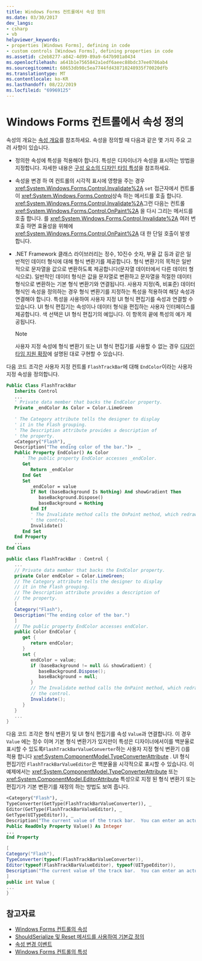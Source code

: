 ```yaml
---
title: Windows Forms 컨트롤에서 속성 정의
ms.date: 03/30/2017
dev_langs:
- csharp
- vb
helpviewer_keywords:
- properties [Windows Forms], defining in code
- custom controls [Windows Forms], defining properties in code
ms.assetid: c2eb8277-a842-4d99-89a9-647b901a0434
ms.openlocfilehash: a641b1e7565842a1edf6aeec88bdc37ee0786ab4
ms.sourcegitcommit: 68653db98c5ea7744fd438710248935f70020dfb
ms.translationtype: MT
ms.contentlocale: ko-KR
ms.lasthandoff: 08/22/2019
ms.locfileid: "69969125"
---
```

# <a name="defining-a-property-in-windows-forms-controls"></a>Windows Forms 컨트롤에서 속성 정의
속성의 개요는 [속성 개요](https://docs.microsoft.com/previous-versions/visualstudio/visual-studio-2013/65zdfbdt(v=vs.120))를 참조하세요. 속성을 정의할 때 다음과 같은 몇 가지 주요 고려 사항이 있습니다.  
  
- 정의한 속성에 특성을 적용해야 합니다. 특성은 디자이너가 속성을 표시하는 방법을 지정합니다. 자세한 내용은 [구성 요소의 디자인 타임 특성](https://docs.microsoft.com/previous-versions/visualstudio/visual-studio-2013/tk67c2t8(v=vs.120))을 참조하세요.  
  
- 속성을 변경 하 여 컨트롤의 시각적 표시에 영향을 주는 경우 <xref:System.Windows.Forms.Control.Invalidate%2A> `set` 접근자에서 컨트롤이 <xref:System.Windows.Forms.Control>상속 하는 메서드를 호출 합니다. <xref:System.Windows.Forms.Control.Invalidate%2A>그런 다음는 컨트롤 <xref:System.Windows.Forms.Control.OnPaint%2A> 을 다시 그리는 메서드를 호출 합니다. 를 <xref:System.Windows.Forms.Control.Invalidate%2A> 여러 번 호출 하면 효율성을 위해에 <xref:System.Windows.Forms.Control.OnPaint%2A> 대 한 단일 호출이 발생 합니다.  
  
- .NET Framework 클래스 라이브러리는 정수, 10진수 숫자, 부울 값 등과 같은 일반적인 데이터 형식에 대해 형식 변환기를 제공합니다. 형식 변환기의 목적은 일반적으로 문자열을 값으로 변환하도록 제공합니다(문자열 데이터에서 다른 데이터 형식으로). 일반적인 데이터 형식은 값을 문자열로 변환하고 문자열을 적절한 데이터 형식으로 변환하는 기본 형식 변환기와 연결됩니다. 사용자 지정(즉, 비표준) 데이터 형식인 속성을 정의하는 경우 형식 변환기를 지정하는 특성을 적용하여 해당 속성과 연결해야 합니다. 특성을 사용하여 사용자 지정 UI 형식 편집기를 속성과 연결할 수 있습니다. UI 형식 편집기는 속성이나 데이터 형식을 편집하는 사용자 인터페이스를 제공합니다. 색 선택은 UI 형식 편집기의 예입니다. 이 항목의 끝에 특성의 예가 제공됩니다.  
  
    > [!NOTE]
    > 사용자 지정 속성에 형식 변환기 또는 UI 형식 편집기를 사용할 수 없는 경우 [디자인 타임 지원 확장](https://docs.microsoft.com/previous-versions/visualstudio/visual-studio-2013/37899azc(v=vs.120))에 설명된 대로 구현할 수 있습니다.  
  
 다음 코드 조각은 사용자 지정 컨트롤 `FlashTrackBar`에 대해 `EndColor`이라는 사용자 지정 속성을 정의합니다.  
  
```vb  
Public Class FlashTrackBar  
   Inherits Control  
   ...  
   ' Private data member that backs the EndColor property.  
   Private _endColor As Color = Color.LimeGreen  
  
   ' The Category attribute tells the designer to display  
   ' it in the Flash grouping.   
   ' The Description attribute provides a description of  
   ' the property.   
   <Category("Flash"), _  
   Description("The ending color of the bar.")>  _  
   Public Property EndColor() As Color  
      ' The public property EndColor accesses _endColor.  
      Get  
         Return _endColor  
      End Get  
      Set  
         _endColor = value  
         If Not (baseBackground Is Nothing) And showGradient Then  
            baseBackground.Dispose()  
            baseBackground = Nothing  
         End If  
         ' The Invalidate method calls the OnPaint method, which redraws    
         ' the control.  
         Invalidate()  
      End Set  
   End Property  
   ...  
End Class  
```  
  
```csharp  
public class FlashTrackBar : Control {  
   ...  
   // Private data member that backs the EndColor property.  
   private Color endColor = Color.LimeGreen;  
   // The Category attribute tells the designer to display  
   // it in the Flash grouping.   
   // The Description attribute provides a description of  
   // the property.   
   [  
   Category("Flash"),  
   Description("The ending color of the bar.")  
   ]  
   // The public property EndColor accesses endColor.  
   public Color EndColor {  
      get {  
         return endColor;  
      }  
      set {  
         endColor = value;  
         if (baseBackground != null && showGradient) {  
            baseBackground.Dispose();  
            baseBackground = null;  
         }  
         // The Invalidate method calls the OnPaint method, which redraws   
         // the control.  
         Invalidate();  
      }  
   }  
   ...  
}  
```  
  
 다음 코드 조각은 형식 변환기 및 UI 형식 편집기를 속성 `Value`과 연결합니다. 이 경우 `Value` 에는 정수 이며 기본 형식 변환기가 있지만이 특성은 디자이너에서이를 백분율로 표시할 수 있도록`FlashTrackBarValueConverter`하는 사용자 지정 형식 변환기 ()를 적용 합니다 <xref:System.ComponentModel.TypeConverterAttribute> . UI 형식 편집기인 `FlashTrackBarValueEditor`은 백분율을 시각적으로 표시할 수 있습니다. 이 예제에서는 <xref:System.ComponentModel.TypeConverterAttribute> 또는 <xref:System.ComponentModel.EditorAttribute> 특성으로 지정 된 형식 변환기 또는 편집기가 기본 변환기를 재정의 하는 방법도 보여 줍니다.  
  
```vb  
<Category("Flash"), _  
TypeConverter(GetType(FlashTrackBarValueConverter)), _  
Editor(GetType(FlashTrackBarValueEditor), _  
GetType(UITypeEditor)), _  
Description("The current value of the track bar.  You can enter an actual value or a percentage.")>  _  
Public ReadOnly Property Value() As Integer  
...  
End Property  
```  
  
```csharp  
[  
Category("Flash"),   
TypeConverter(typeof(FlashTrackBarValueConverter)),  
Editor(typeof(FlashTrackBarValueEditor), typeof(UITypeEditor)),  
Description("The current value of the track bar.  You can enter an actual value or a percentage.")  
]  
public int Value {  
...  
}  
```  
  
## <a name="see-also"></a>참고자료

- [Windows Forms 컨트롤의 속성](properties-in-windows-forms-controls.md)
- [ShouldSerialize 및 Reset 메서드를 사용하여 기본값 정의](defining-default-values-with-the-shouldserialize-and-reset-methods.md)
- [속성 변경 이벤트](property-changed-events.md)
- [Windows Forms 컨트롤의 특성](attributes-in-windows-forms-controls.md)
